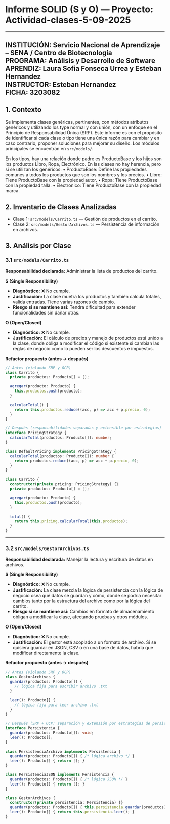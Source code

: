 # Informe SOLID (S y O) — Proyecto: Actividad-clases-5-09-2025
---
**INSTITUCIÓN:** Servicio Nacional de Aprendizaje – SENA / Centro de Biotecnología  
**PROGRAMA:** Análisis y Desarrollo de Software  
**APRENDIZ:** Laura Sofia Fonseca Urrea y Esteban Hernandez  
**INSTRUCTOR:** Esteban Hernandez  
**FICHA:** 3203082  
---

## 1. Contexto

Se implementa clases genéricas, pertinentes, con métodos atributos genéricos y utilizando los type normal y 
con unión, con un enfoque en el Principio de Responsabilidad Única (SRP). Este informe es con el propósito 
de identificar si cada clase o tipo tiene una única razón para cambiar y en caso contrario, proponer 
soluciones para mejorar su diseño. Los módulos principales se encuentran en `src/models/`.

En los tipos, hay una relación donde padre es ProductoBase y los hijos son los productos Libro, Ropa, Electrónico. En las clases no hay herencia, pero si se utilizan los genéricos: 
•	ProductoBase: Define las propiedades comunes a todos los productos que son los nombres y los precios.
•	Libro: Tiene ProductoBase con la propiedad autor.
•	Ropa: Tiene ProductoBase con la propiedad talla.
•	Electronico: Tiene ProductoBase con la propiedad marca.


## 2. Inventario de Clases Analizadas

* Clase 1: `src/models/Carrito.ts` — Gestión de productos en el carrito.
* Clase 2: `src/models/GestorArchivos.ts` — Persistencia de información en archivos.

## 3. Análisis por Clase

### 3.1 `src/models/Carrito.ts`

**Responsabilidad declarada:** Administrar la lista de productos del carrito.

**S (Single Responsibility)**

* **Diagnóstico:** ❌ No cumple.
* **Justificación:** La clase muetra los productos y también calcula totales, valida entradas. Tiene varias razones de cambio.
* **Riesgo si se mantiene así:** Tendra dificultad para extender funcionalidades sin dañar otras.

**O (Open/Closed)**

* **Diagnóstico:** ❌ No cumple.
* **Justificación:** El cálculo de precios y manejo de productos está unido a la clase, donde obliga a modificar el código si existente si cambian las reglas de negocio como lo pueden ser los descuentos e impuestos.

**Refactor propuesto (antes → después)**

```ts
// Antes (violando SRP y OCP)
class Carrito {
  private productos: Producto[] = [];

  agregar(producto: Producto) {
    this.productos.push(producto);
  }

  calcularTotal() {
    return this.productos.reduce((acc, p) => acc + p.precio, 0);
  }
}

// Después (responsabilidades separadas y extensible por estrategias)
interface PricingStrategy {
  calcularTotal(productos: Producto[]): number;
}

class DefaultPricing implements PricingStrategy {
  calcularTotal(productos: Producto[]): number {
    return productos.reduce((acc, p) => acc + p.precio, 0);
  }
}

class Carrito {
  constructor(private pricing: PricingStrategy) {}
  private productos: Producto[] = [];

  agregar(producto: Producto) {
    this.productos.push(producto);
  }

  total() {
    return this.pricing.calcularTotal(this.productos);
  }
}
```

---

### 3.2 `src/models/GestorArchivos.ts`

**Responsabilidad declarada:** Manejar la lectura y escritura de datos en archivos.

**S (Single Responsibility)**

* **Diagnóstico:** ❌ No cumple.
* **Justificación:** La clase mezcla la lógica de persistencia con la lógica de negocio osea qué datos se guardan y cómo, donde se podria necesitar cambios tanto por la estructura del archivo como por la lógica del carrito.
* **Riesgo si se mantiene así:** Cambios en formato de almacenamiento obligan a modificar la clase, afectando pruebas y otros módulos.

**O (Open/Closed)**

* **Diagnóstico:** ❌ No cumple.
* **Justificación:** El gestor está acoplado a un formato de archivo. Si se quisiera guardar en JSON, CSV o en una base de datos, habría que modificar directamente la clase.

**Refactor propuesto (antes → después)**

```ts
// Antes (violando SRP y OCP)
class GestorArchivos {
  guardar(productos: Producto[]) {
    // lógica fija para escribir archivo .txt
  }

  leer(): Producto[] {
    // lógica fija para leer archivo .txt
  }
}

// Después (SRP + OCP: separación y extensión por estrategias de persistencia)
interface Persistencia {
  guardar(productos: Producto[]): void;
  leer(): Producto[];
}

class PersistenciaArchivo implements Persistencia {
  guardar(productos: Producto[]) { /* lógica archivo */ }
  leer(): Producto[] { return []; }
}

class PersistenciaJSON implements Persistencia {
  guardar(productos: Producto[]) { /* lógica JSON */ }
  leer(): Producto[] { return []; }
}

class GestorArchivos {
  constructor(private persistencia: Persistencia) {}
  guardar(productos: Producto[]) { this.persistencia.guardar(productos); }
  leer(): Producto[] { return this.persistencia.leer(); }
}
```
